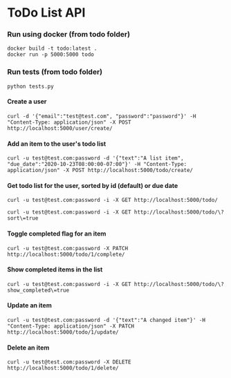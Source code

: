 # ToDo List API

### Run using docker (from todo folder)
```
docker build -t todo:latest .
docker run -p 5000:5000 todo
```

### Run tests (from todo folder)
```
python tests.py
```


#### Create a user
```
curl -d '{"email":"test@test.com", "password":"password"}' -H "Content-Type: application/json" -X POST http://localhost:5000/user/create/
```


#### Add an item to the user's todo list
```
curl -u test@test.com:password -d '{"text":"A list item", "due_date":"2020-10-23T08:00:00-07:00"}' -H "Content-Type: application/json" -X POST http://localhost:5000/todo/create/
```

#### Get todo list for the user, sorted by id (default) or due date
```
curl -u test@test.com:password -i -X GET http://localhost:5000/todo/
```
```
curl -u test@test.com:password -i -X GET http://localhost:5000/todo/\?sort\=true
```

#### Toggle completed flag for an item
```
curl -u test@test.com:password -X PATCH http://localhost:5000/todo/1/complete/
```

#### Show completed items in the list
```
curl -u test@test.com:password -i -X GET http://localhost:5000/todo/\?show_completed\=true
```

#### Update an item
```
curl -u test@test.com:password -d '{"text":"A changed item"}' -H "Content-Type: application/json" -X PATCH http://localhost:5000/todo/1/update/
```

#### Delete an item
```
curl -u test@test.com:password -X DELETE http://localhost:5000/todo/1/delete/
```
